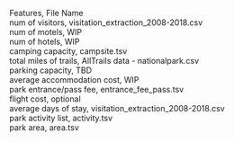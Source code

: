 Features, File Name \
num of visitors, visitation_extraction_2008-2018.csv \
num of motels, WIP \
num of hotels, WIP \
camping capacity, campsite.tsv \
total miles of trails, AllTrails data - nationalpark.csv \
parking capacity, TBD \
average accommodation cost, WIP \
park entrance/pass fee, entrance_fee_pass.tsv \
flight cost, optional \
average days of stay, visitation_extraction_2008-2018.csv \
park activity list, activity.tsv \
park area, area.tsv
